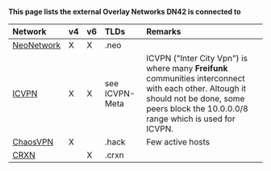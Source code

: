 **This page lists the external Overlay Networks DN42 is connected to**

| Network                                                | v4 | v6 | TLDs           | Remarks                             |
|:-------------------------------------------------------|:-- |:-- |:-------------- |:----------------------------------- |
| [NeoNetwork](https://github.com/NeoCloud/NeoNetwork)   |  X |  X | .neo           |                                     |
| [ICVPN](https://github.com/freifunk/icvpn)  |  X |  X | see ICVPN-Meta | ICVPN ("Inter City Vpn") is where many **Freifunk** communities interconnect with each other. Altough it should not be done, some peers block the 10.0.0.0/8 range which is used for ICVPN. |
| [ChaosVPN](https://wiki.hamburg.ccc.de/ChaosVPN)       |  X |    | .hack          | Few active hosts                    |
| [CRXN](https://crxn.de/docs/) |  | X | .crxn | |
